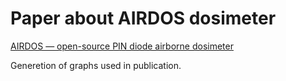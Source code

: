 # Paper about AIRDOS dosimeter

[AIRDOS — open-source PIN diode airborne
dosimeter](https://iopscience.iop.org/article/10.1088/1748-0221/16/03/T03006/pdf)

Generetion of graphs used in publication.
